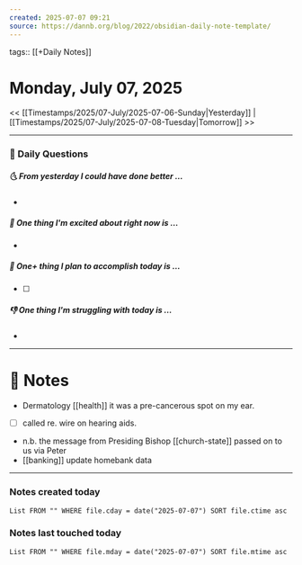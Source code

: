 ```yaml
---
created: 2025-07-07 09:21
source: https://dannb.org/blog/2022/obsidian-daily-note-template/
---
```

tags:: [[+Daily Notes]]

# Monday, July 07, 2025

<< [[Timestamps/2025/07-July/2025-07-06-Sunday|Yesterday]] | [[Timestamps/2025/07-July/2025-07-08-Tuesday|Tomorrow]] >>

---
### 📅 Daily Questions
##### 🌜 From yesterday I could have done better … 
- 

##### 🙌 One thing I'm excited about right now is …
- 

##### 🚀 One+ thing I plan to accomplish today is …
- [ ] 

##### 👎 One thing I'm struggling with today is …
- 

---
# 📝 Notes
- Dermatology [[health]] it was a pre-cancerous spot on my ear.
- [ ] called re. wire on hearing aids.
- n.b. the message from Presiding Bishop [[church-state]] passed on to us via Peter
- [[banking]] update homebank data

---
### Notes created today
```dataview
List FROM "" WHERE file.cday = date("2025-07-07") SORT file.ctime asc
```

### Notes last touched today
```dataview
List FROM "" WHERE file.mday = date("2025-07-07") SORT file.mtime asc
```
